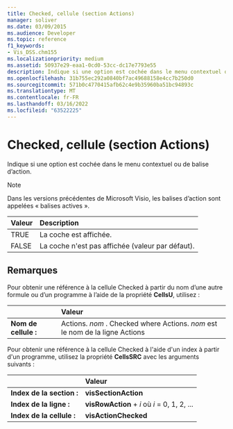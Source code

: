 ```yaml
---
title: Checked, cellule (section Actions)
manager: soliver
ms.date: 03/09/2015
ms.audience: Developer
ms.topic: reference
f1_keywords:
- Vis_DSS.chm155
ms.localizationpriority: medium
ms.assetid: 50937e29-eaa1-0cd0-53cc-dc17e7793e55
description: Indique si une option est cochée dans le menu contextuel ou de balise d’action.
ms.openlocfilehash: 31b755ec292a0840bf7ac49688158e4cc7b250d0
ms.sourcegitcommit: 571b0c4770415afb62c4e9b35960ba51bc94893c
ms.translationtype: MT
ms.contentlocale: fr-FR
ms.lasthandoff: 03/16/2022
ms.locfileid: "63522225"
---
```

# <a name="checked-cell-actions-section"></a>Checked, cellule (section Actions)

Indique si une option est cochée dans le menu contextuel ou de balise d’action.
  
> [!NOTE]
> Dans les versions précédentes de Microsoft Visio, les balises d’action sont appelées « balises actives ».
  
|**Valeur**|**Description**|
|:-----|:-----|
|TRUE  <br/> |La coche est affichée. |
|FALSE  <br/> |La coche n'est pas affichée (valeur par défaut). |

## <a name="remarks"></a>Remarques

Pour obtenir une référence à la cellule Checked à partir du nom d’une autre formule ou d’un programme à l’aide de la propriété **CellsU**, utilisez :
  
||Valeur |
|:-----|:-----|
|**Nom de cellule :**  <br/> |Actions. *nom*  . Checked where Actions. *nom* est le nom de la ligne Actions  <br/> |

Pour obtenir une référence à la cellule Checked à l'aide d'un index à partir d'un programme, utilisez la propriété **CellsSRC** avec les arguments suivants :
  
||Valeur |
|:-----|:-----|
|**Index de la section :**  <br/> |**visSectionAction** <br/> |
|**Index de la ligne :**  <br/> |**visRowAction** +   *i* où *i* = 0, 1, 2, ... |
|**Index de la cellule :**  <br/> |**visActionChecked** <br/> |

